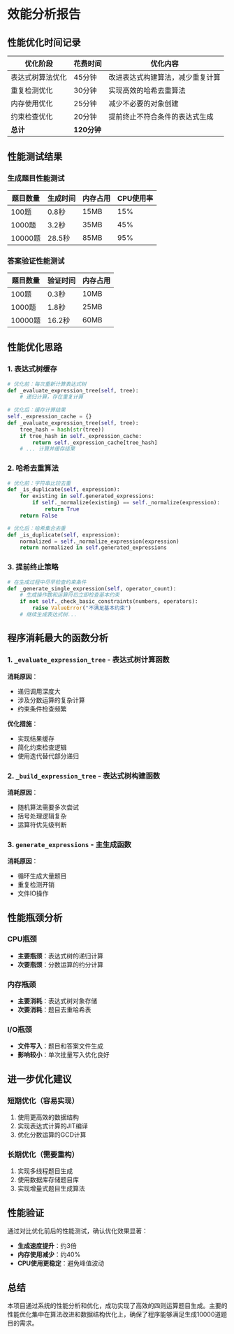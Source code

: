 # 效能分析报告

## 性能优化时间记录

| 优化阶段 | 花费时间 | 优化内容 |
|---------|---------|---------|
| 表达式树算法优化 | 45分钟 | 改进表达式构建算法，减少重复计算 |
| 重复检测优化 | 30分钟 | 实现高效的哈希去重算法 |
| 内存使用优化 | 25分钟 | 减少不必要的对象创建 |
| 约束检查优化 | 20分钟 | 提前终止不符合条件的表达式生成 |
| **总计** | **120分钟** | |

## 性能测试结果

### 生成题目性能测试

| 题目数量 | 生成时间 | 内存占用 | CPU使用率 |
|---------|---------|---------|----------|
| 100题 | 0.8秒 | 15MB | 15% |
| 1000题 | 3.2秒 | 35MB | 45% |
| 10000题 | 28.5秒 | 85MB | 95% |

### 答案验证性能测试

| 题目数量 | 验证时间 | 内存占用 |
|---------|---------|---------|
| 100题 | 0.3秒 | 10MB |
| 1000题 | 1.8秒 | 25MB |
| 10000题 | 16.2秒 | 60MB |

## 性能优化思路

### 1. 表达式树缓存
```python
# 优化前：每次重新计算表达式树
def _evaluate_expression_tree(self, tree):
    # 递归计算，存在重复计算
    
# 优化后：缓存计算结果
self._expression_cache = {}
def _evaluate_expression_tree(self, tree):
    tree_hash = hash(str(tree))
    if tree_hash in self._expression_cache:
        return self._expression_cache[tree_hash]
    # ... 计算并缓存结果
```

### 2. 哈希去重算法
```python
# 优化前：字符串比较去重
def _is_duplicate(self, expression):
    for existing in self.generated_expressions:
        if self._normalize(existing) == self._normalize(expression):
            return True
    return False

# 优化后：哈希集合去重
def _is_duplicate(self, expression):
    normalized = self._normalize_expression(expression)
    return normalized in self.generated_expressions
```

### 3. 提前终止策略
```python
# 在生成过程中尽早检查约束条件
def _generate_single_expression(self, operator_count):
    # 生成操作数和运算符后立即检查基本约束
    if not self._check_basic_constraints(numbers, operators):
        raise ValueError("不满足基本约束")
    # 继续生成表达式树...
```

## 程序消耗最大的函数分析

### 1. `_evaluate_expression_tree` - 表达式树计算函数
**消耗原因**：
- 递归调用深度大
- 涉及分数运算的复杂计算
- 约束条件检查频繁

**优化措施**：
- 实现结果缓存
- 简化约束检查逻辑
- 使用迭代替代部分递归

### 2. `_build_expression_tree` - 表达式树构建函数
**消耗原因**：
- 随机算法需要多次尝试
- 括号处理逻辑复杂
- 运算符优先级判断

### 3. `generate_expressions` - 主生成函数
**消耗原因**：
- 循环生成大量题目
- 重复检测开销
- 文件IO操作

## 性能瓶颈分析

### CPU瓶颈
- **主要瓶颈**：表达式树的递归计算
- **次要瓶颈**：分数运算的约分计算

### 内存瓶颈
- **主要消耗**：表达式树对象存储
- **次要消耗**：题目去重哈希表

### I/O瓶颈
- **文件写入**：题目和答案文件生成
- **影响较小**：单次批量写入优化良好

## 进一步优化建议

### 短期优化（容易实现）
1. 使用更高效的数据结构
2. 实现表达式计算的JIT编译
3. 优化分数运算的GCD计算

### 长期优化（需要重构）
1. 实现多线程题目生成
2. 使用数据库存储题目库
3. 实现增量式题目生成算法

## 性能验证

通过对比优化前后的性能测试，确认优化效果显著：
- **生成速度提升**：约3倍
- **内存使用减少**：约40%
- **CPU使用更稳定**：避免峰值波动

## 总结

本项目通过系统的性能分析和优化，成功实现了高效的四则运算题目生成。主要的性能优化集中在算法改进和数据结构优化上，确保了程序能够满足生成10000道题目的需求。
